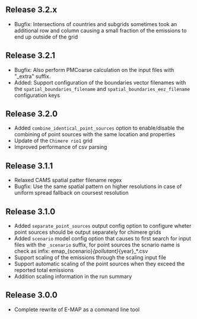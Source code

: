 ﻿Release 3.2.x
-------------
- Bugfix: Intersections of countries and subgrids sometimes took an additional row and column causing a small fraction of the emissions to end up outside of the grid

Release 3.2.1
-------------
- Bugfix: Also perform PMCoarse calculation on the input files with "_extra" suffix.
- Added: Support configuration of the boundaries vector filenames with the `spatial_boundaries_filename` and `spatial_boundaries_eez_filename` configuration keys

Release 3.2.0
-------------
- Added `combine_identical_point_sources` option to enable/disable the combining of point sources with the same location and properties
- Update of the `Chimere rio1` grid
- Improved performance of csv parsing

Release 3.1.1
-------------
- Relaxed CAMS spatial patter filename regex
- Bugfix: Use the same spatial pattern on higher resolutions in case of uniform spread fallback on coursest resolution

Release 3.1.0
-------------
- Added `separate_point_sources` output config option to configure wheter point sources should be output separately for chimere grids
- Added `scenario` model config option that causes to first search for input files with the `_scenario` suffix, for point sources the scnario name is check as infix: emap_{scenario}_{pollutant}_{year}_*.csv
- Support scaling of the emissions through the scaling input file
- Support automatic scaling of the point sources when they exceed the reported total emissions
- Addition scaling information in the run summary

Release 3.0.0
-------------
- Complete rewrite of E-MAP as a command line tool
